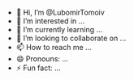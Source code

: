 - 👋 Hi, I’m @LubomirTomoiv
- 👀 I’m interested in ...
- 🌱 I’m currently learning ...
- 💞️ I’m looking to collaborate on ...
- 📫 How to reach me ...
- 😄 Pronouns: ...
- ⚡ Fun fact: ...

<!---
LubomirTomoiv/LubomirTomoiv is a ✨ special ✨ repository because its `README.md` (this file) appears on your GitHub profile.
You can click the Preview link to take a look at your changes.
--->
